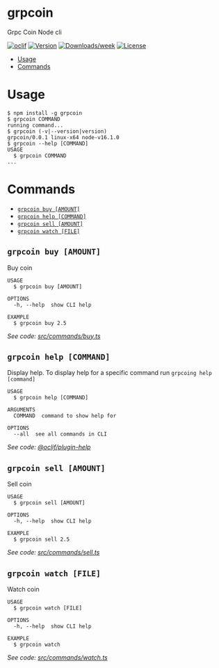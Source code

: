 grpcoin
=======

Grpc Coin Node cli

[![oclif](https://img.shields.io/badge/cli-oclif-brightgreen.svg)](https://oclif.io)
[![Version](https://img.shields.io/npm/v/grpcoin.svg)](https://npmjs.org/package/grpcoin)
[![Downloads/week](https://img.shields.io/npm/dw/grpcoin.svg)](https://npmjs.org/package/grpcoin)
[![License](https://img.shields.io/npm/l/grpcoin.svg)](https://github.com/TheYkk/grpcoin/blob/master/package.json)

<!-- toc -->
* [Usage](#usage)
* [Commands](#commands)
<!-- tocstop -->
# Usage
<!-- usage -->
```sh-session
$ npm install -g grpcoin
$ grpcoin COMMAND
running command...
$ grpcoin (-v|--version|version)
grpcoin/0.0.1 linux-x64 node-v16.1.0
$ grpcoin --help [COMMAND]
USAGE
  $ grpcoin COMMAND
...
```
<!-- usagestop -->
# Commands
<!-- commands -->
* [`grpcoin buy [AMOUNT]`](#grpcoin-buy-amount)
* [`grpcoin help [COMMAND]`](#grpcoin-help-command)
* [`grpcoin sell [AMOUNT]`](#grpcoin-sell-amount)
* [`grpcoin watch [FILE]`](#grpcoin-watch-file)

## `grpcoin buy [AMOUNT]`

Buy coin

```
USAGE
  $ grpcoin buy [AMOUNT]

OPTIONS
  -h, --help  show CLI help

EXAMPLE
  $ grpcoin buy 2.5
```

_See code: [src/commands/buy.ts](https://github.com/TheYkk/grpcoin/blob/v0.0.1/src/commands/buy.ts)_

## `grpcoin help [COMMAND]`

Display help. To display help for a specific command run `grpcoing help [command]`

```
USAGE
  $ grpcoin help [COMMAND]

ARGUMENTS
  COMMAND  command to show help for

OPTIONS
  --all  see all commands in CLI
```

_See code: [@oclif/plugin-help](https://github.com/oclif/plugin-help/blob/v3.2.2/src/commands/help.ts)_

## `grpcoin sell [AMOUNT]`

Sell coin

```
USAGE
  $ grpcoin sell [AMOUNT]

OPTIONS
  -h, --help  show CLI help

EXAMPLE
  $ grpcoin sell 2.5
```

_See code: [src/commands/sell.ts](https://github.com/TheYkk/grpcoin/blob/v0.0.1/src/commands/sell.ts)_

## `grpcoin watch [FILE]`

Watch coin

```
USAGE
  $ grpcoin watch [FILE]

OPTIONS
  -h, --help  show CLI help

EXAMPLE
  $ grpcoin watch
```

_See code: [src/commands/watch.ts](https://github.com/TheYkk/grpcoin/blob/v0.0.1/src/commands/watch.ts)_
<!-- commandsstop -->
